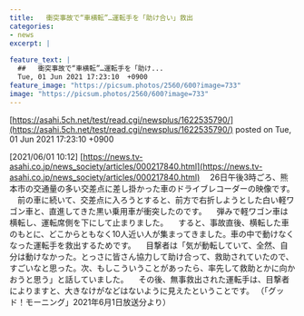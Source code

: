 ```yaml
---
title:   衝突事故で“車横転”…運転手を「助け合い」救出  
categories:
- news
excerpt: |
  
feature_text: |
  ##   衝突事故で“車横転”…運転手を「助け...
  Tue, 01 Jun 2021 17:23:10  +0900
feature_image: "https://picsum.photos/2560/600?image=733"
image: "https://picsum.photos/2560/600?image=733"
---
```


[https://asahi.5ch.net/test/read.cgi/newsplus/1622535790/](https://asahi.5ch.net/test/read.cgi/newsplus/1622535790/)
posted on Tue, 01 Jun 2021 17:23:10  +0900

<!--more-->

[2021/06/01 10:12] [https://news.tv-asahi.co.jp/news_society/articles/000217840.html](https://news.tv-asahi.co.jp/news_society/articles/000217840.html) 　26日午後3時ごろ、熊本市の交通量の多い交差点に差し掛かった車のドライブレコーダーの映像です。 　前の車に続いて、交差点に入ろうとすると、前方で右折しようとした白い軽ワゴン車と、直進してきた黒い乗用車が衝突したのです。 　弾みで軽ワゴン車は横転し、運転席側を下にして止まりました。 　すると、事故直後、横転した車のもとに、どこからともなく10人近い人が集まってきました。車の中で動けなくなった運転手を救出するためです。 　目撃者は「気が動転していて、全然、自分は動けなかった。とっさに皆さん協力して助け合って、救助されていたので、すごいなと思った。次、もしこういうことがあったら、率先して救助とかに向かおうと思う」と話していました。 　その後、無事救出された運転手は、目撃者によりますと、大きなけがなどはないように見えたということです。 （「グッド！モーニング」2021年6月1日放送分より）
